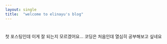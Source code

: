 ```yaml
---
layout: single
title:  "welcome to elinayu's blog"
---
```


# 
첫 포스팅인데 이게 잘 되는지 모르겠어요... 코딩은 처음인데 열심히 공부해보고 싶네요
